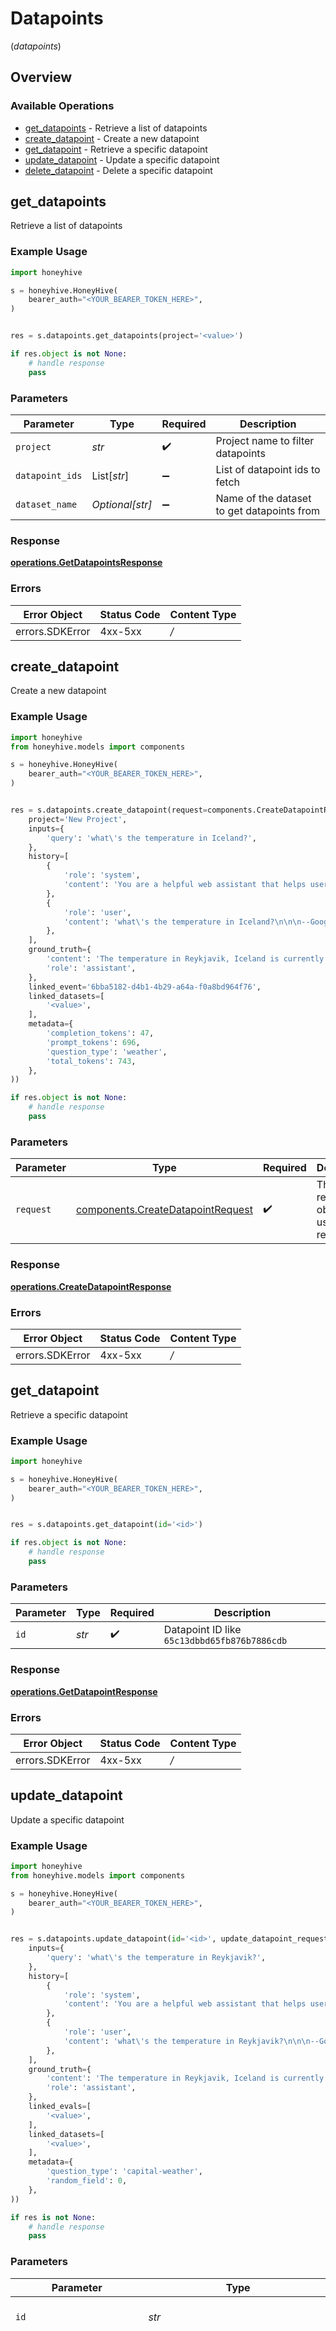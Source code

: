 # Datapoints
(*datapoints*)

## Overview

### Available Operations

* [get_datapoints](#get_datapoints) - Retrieve a list of datapoints
* [create_datapoint](#create_datapoint) - Create a new datapoint
* [get_datapoint](#get_datapoint) - Retrieve a specific datapoint
* [update_datapoint](#update_datapoint) - Update a specific datapoint
* [delete_datapoint](#delete_datapoint) - Delete a specific datapoint

## get_datapoints

Retrieve a list of datapoints

### Example Usage

```python
import honeyhive

s = honeyhive.HoneyHive(
    bearer_auth="<YOUR_BEARER_TOKEN_HERE>",
)


res = s.datapoints.get_datapoints(project='<value>')

if res.object is not None:
    # handle response
    pass

```

### Parameters

| Parameter                                  | Type                                       | Required                                   | Description                                |
| ------------------------------------------ | ------------------------------------------ | ------------------------------------------ | ------------------------------------------ |
| `project`                                  | *str*                                      | :heavy_check_mark:                         | Project name to filter datapoints          |
| `datapoint_ids`                            | List[*str*]                                | :heavy_minus_sign:                         | List of datapoint ids to fetch             |
| `dataset_name`                             | *Optional[str]*                            | :heavy_minus_sign:                         | Name of the dataset to get datapoints from |

### Response

**[operations.GetDatapointsResponse](../../models/operations/getdatapointsresponse.md)**

### Errors

| Error Object    | Status Code     | Content Type    |
| --------------- | --------------- | --------------- |
| errors.SDKError | 4xx-5xx         | */*             |


## create_datapoint

Create a new datapoint

### Example Usage

```python
import honeyhive
from honeyhive.models import components

s = honeyhive.HoneyHive(
    bearer_auth="<YOUR_BEARER_TOKEN_HERE>",
)


res = s.datapoints.create_datapoint(request=components.CreateDatapointRequest(
    project='New Project',
    inputs={
        'query': 'what\'s the temperature in Iceland?',
    },
    history=[
        {
            'role': 'system',
            'content': 'You are a helpful web assistant that helps users answer questions about the world based on the information provided to you by Google\'s search API. Answer the questions as truthfully as you can. In case you are unsure about the correct answer, please respond with "I apologize but I\'m not sure."',
        },
        {
            'role': 'user',
            'content': 'what\'s the temperature in Iceland?\n\n\n--Google search API results below:---\n\n"snippet":"2 Week Extended Forecast in Reykjavik, Iceland ; Feb 4, 29 / 20 °F · Snow showers early. Broken clouds. ; Feb 5, 27 / 16 °F · Light snow. Decreasing cloudiness.","snippet_highlighted_words":["Feb 4, 29 / 20 °F"]',
        },
    ],
    ground_truth={
        'content': 'The temperature in Reykjavik, Iceland is currently around 5F or -15C. Please note that weather conditions can change rapidly, so it\'s best to check a reliable source for the most up-to-date information.',
        'role': 'assistant',
    },
    linked_event='6bba5182-d4b1-4b29-a64a-f0a8bd964f76',
    linked_datasets=[
        '<value>',
    ],
    metadata={
        'completion_tokens': 47,
        'prompt_tokens': 696,
        'question_type': 'weather',
        'total_tokens': 743,
    },
))

if res.object is not None:
    # handle response
    pass

```

### Parameters

| Parameter                                                                              | Type                                                                                   | Required                                                                               | Description                                                                            |
| -------------------------------------------------------------------------------------- | -------------------------------------------------------------------------------------- | -------------------------------------------------------------------------------------- | -------------------------------------------------------------------------------------- |
| `request`                                                                              | [components.CreateDatapointRequest](../../models/components/createdatapointrequest.md) | :heavy_check_mark:                                                                     | The request object to use for the request.                                             |

### Response

**[operations.CreateDatapointResponse](../../models/operations/createdatapointresponse.md)**

### Errors

| Error Object    | Status Code     | Content Type    |
| --------------- | --------------- | --------------- |
| errors.SDKError | 4xx-5xx         | */*             |


## get_datapoint

Retrieve a specific datapoint

### Example Usage

```python
import honeyhive

s = honeyhive.HoneyHive(
    bearer_auth="<YOUR_BEARER_TOKEN_HERE>",
)


res = s.datapoints.get_datapoint(id='<id>')

if res.object is not None:
    # handle response
    pass

```

### Parameters

| Parameter                                    | Type                                         | Required                                     | Description                                  |
| -------------------------------------------- | -------------------------------------------- | -------------------------------------------- | -------------------------------------------- |
| `id`                                         | *str*                                        | :heavy_check_mark:                           | Datapoint ID like `65c13dbbd65fb876b7886cdb` |

### Response

**[operations.GetDatapointResponse](../../models/operations/getdatapointresponse.md)**

### Errors

| Error Object    | Status Code     | Content Type    |
| --------------- | --------------- | --------------- |
| errors.SDKError | 4xx-5xx         | */*             |


## update_datapoint

Update a specific datapoint

### Example Usage

```python
import honeyhive
from honeyhive.models import components

s = honeyhive.HoneyHive(
    bearer_auth="<YOUR_BEARER_TOKEN_HERE>",
)


res = s.datapoints.update_datapoint(id='<id>', update_datapoint_request=components.UpdateDatapointRequest(
    inputs={
        'query': 'what\'s the temperature in Reykjavik?',
    },
    history=[
        {
            'role': 'system',
            'content': 'You are a helpful web assistant that helps users answer questions about the world based on the information provided to you by Google\'s search API. Answer the questions as truthfully as you can. In case you are unsure about the correct answer, please respond with "I apologize but I\'m not sure."',
        },
        {
            'role': 'user',
            'content': 'what\'s the temperature in Reykjavik?\n\n\n--Google search API results below:---\n\n"snippet":"2 Week Extended Forecast in Reykjavik, Iceland ; Feb 4, 29 / 20 °F · Snow showers early. Broken clouds. ; Feb 5, 27 / 16 °F · Light snow. Decreasing cloudiness.","snippet_highlighted_words":["Feb 4, 29 / 20 °F"]',
        },
    ],
    ground_truth={
        'content': 'The temperature in Reykjavik, Iceland is currently around 5F or -15C. Please note that weather conditions can change rapidly, so it\'s best to check a reliable source for the most up-to-date information.',
        'role': 'assistant',
    },
    linked_evals=[
        '<value>',
    ],
    linked_datasets=[
        '<value>',
    ],
    metadata={
        'question_type': 'capital-weather',
        'random_field': 0,
    },
))

if res is not None:
    # handle response
    pass

```

### Parameters

| Parameter                                                                                                                                                                                                                                                                                                                                                                                                                                                                                                                                                                                                                                                                                                                                                                                                                                                                                                                                                                                                                                                                                                                                                                                                                                  | Type                                                                                                                                                                                                                                                                                                                                                                                                                                                                                                                                                                                                                                                                                                                                                                                                                                                                                                                                                                                                                                                                                                                                                                                                                                       | Required                                                                                                                                                                                                                                                                                                                                                                                                                                                                                                                                                                                                                                                                                                                                                                                                                                                                                                                                                                                                                                                                                                                                                                                                                                   | Description                                                                                                                                                                                                                                                                                                                                                                                                                                                                                                                                                                                                                                                                                                                                                                                                                                                                                                                                                                                                                                                                                                                                                                                                                                | Example                                                                                                                                                                                                                                                                                                                                                                                                                                                                                                                                                                                                                                                                                                                                                                                                                                                                                                                                                                                                                                                                                                                                                                                                                                    |
| ------------------------------------------------------------------------------------------------------------------------------------------------------------------------------------------------------------------------------------------------------------------------------------------------------------------------------------------------------------------------------------------------------------------------------------------------------------------------------------------------------------------------------------------------------------------------------------------------------------------------------------------------------------------------------------------------------------------------------------------------------------------------------------------------------------------------------------------------------------------------------------------------------------------------------------------------------------------------------------------------------------------------------------------------------------------------------------------------------------------------------------------------------------------------------------------------------------------------------------------ | ------------------------------------------------------------------------------------------------------------------------------------------------------------------------------------------------------------------------------------------------------------------------------------------------------------------------------------------------------------------------------------------------------------------------------------------------------------------------------------------------------------------------------------------------------------------------------------------------------------------------------------------------------------------------------------------------------------------------------------------------------------------------------------------------------------------------------------------------------------------------------------------------------------------------------------------------------------------------------------------------------------------------------------------------------------------------------------------------------------------------------------------------------------------------------------------------------------------------------------------ | ------------------------------------------------------------------------------------------------------------------------------------------------------------------------------------------------------------------------------------------------------------------------------------------------------------------------------------------------------------------------------------------------------------------------------------------------------------------------------------------------------------------------------------------------------------------------------------------------------------------------------------------------------------------------------------------------------------------------------------------------------------------------------------------------------------------------------------------------------------------------------------------------------------------------------------------------------------------------------------------------------------------------------------------------------------------------------------------------------------------------------------------------------------------------------------------------------------------------------------------ | ------------------------------------------------------------------------------------------------------------------------------------------------------------------------------------------------------------------------------------------------------------------------------------------------------------------------------------------------------------------------------------------------------------------------------------------------------------------------------------------------------------------------------------------------------------------------------------------------------------------------------------------------------------------------------------------------------------------------------------------------------------------------------------------------------------------------------------------------------------------------------------------------------------------------------------------------------------------------------------------------------------------------------------------------------------------------------------------------------------------------------------------------------------------------------------------------------------------------------------------ | ------------------------------------------------------------------------------------------------------------------------------------------------------------------------------------------------------------------------------------------------------------------------------------------------------------------------------------------------------------------------------------------------------------------------------------------------------------------------------------------------------------------------------------------------------------------------------------------------------------------------------------------------------------------------------------------------------------------------------------------------------------------------------------------------------------------------------------------------------------------------------------------------------------------------------------------------------------------------------------------------------------------------------------------------------------------------------------------------------------------------------------------------------------------------------------------------------------------------------------------ |
| `id`                                                                                                                                                                                                                                                                                                                                                                                                                                                                                                                                                                                                                                                                                                                                                                                                                                                                                                                                                                                                                                                                                                                                                                                                                                       | *str*                                                                                                                                                                                                                                                                                                                                                                                                                                                                                                                                                                                                                                                                                                                                                                                                                                                                                                                                                                                                                                                                                                                                                                                                                                      | :heavy_check_mark:                                                                                                                                                                                                                                                                                                                                                                                                                                                                                                                                                                                                                                                                                                                                                                                                                                                                                                                                                                                                                                                                                                                                                                                                                         | ID of datapoint to update                                                                                                                                                                                                                                                                                                                                                                                                                                                                                                                                                                                                                                                                                                                                                                                                                                                                                                                                                                                                                                                                                                                                                                                                                  |                                                                                                                                                                                                                                                                                                                                                                                                                                                                                                                                                                                                                                                                                                                                                                                                                                                                                                                                                                                                                                                                                                                                                                                                                                            |
| `update_datapoint_request`                                                                                                                                                                                                                                                                                                                                                                                                                                                                                                                                                                                                                                                                                                                                                                                                                                                                                                                                                                                                                                                                                                                                                                                                                 | [components.UpdateDatapointRequest](../../models/components/updatedatapointrequest.md)                                                                                                                                                                                                                                                                                                                                                                                                                                                                                                                                                                                                                                                                                                                                                                                                                                                                                                                                                                                                                                                                                                                                                     | :heavy_check_mark:                                                                                                                                                                                                                                                                                                                                                                                                                                                                                                                                                                                                                                                                                                                                                                                                                                                                                                                                                                                                                                                                                                                                                                                                                         | N/A                                                                                                                                                                                                                                                                                                                                                                                                                                                                                                                                                                                                                                                                                                                                                                                                                                                                                                                                                                                                                                                                                                                                                                                                                                        | {<br/>"inputs": {<br/>"query": "what's the temperature in Reykjavik?"<br/>},<br/>"history": [<br/>{<br/>"role": "system",<br/>"content": "You are a helpful web assistant that helps users answer questions about the world based on the information provided to you by Google's search API. Answer the questions as truthfully as you can. In case you are unsure about the correct answer, please respond with \"I apologize but I'm not sure.\""<br/>},<br/>{<br/>"role": "user",<br/>"content": "what's the temperature in Reykjavik?\\n\\n\\n--Google search API results below:---\\n\\n\"snippet\":\"2 Week Extended Forecast in Reykjavik, Iceland ; Feb 4, 29 / 20 °F · Snow showers early. Broken clouds. ; Feb 5, 27 / 16 °F · Light snow. Decreasing cloudiness.\",\"snippet_highlighted_words\":[\"Feb 4, 29 / 20 °F\"]"<br/>}<br/>],<br/>"ground_truth": {<br/>"role": "assistant",<br/>"content": "The temperature in Reykjavik, Iceland is currently around 5F or -15C. Please note that weather conditions can change rapidly, so it's best to check a reliable source for the most up-to-date information."<br/>},<br/>"linked_event": "6bba5182-d4b1-4b29-a64a-f0a8bd964f76",<br/>"linked_evals": [],<br/>"linked_datasets": [],<br/>"metadata": {<br/>"question_type": "capital-weather",<br/>"random_field": 0<br/>}<br/>} |

### Response

**[operations.UpdateDatapointResponse](../../models/operations/updatedatapointresponse.md)**

### Errors

| Error Object    | Status Code     | Content Type    |
| --------------- | --------------- | --------------- |
| errors.SDKError | 4xx-5xx         | */*             |


## delete_datapoint

Delete a specific datapoint

### Example Usage

```python
import honeyhive

s = honeyhive.HoneyHive(
    bearer_auth="<YOUR_BEARER_TOKEN_HERE>",
)


res = s.datapoints.delete_datapoint(id='<id>')

if res.object is not None:
    # handle response
    pass

```

### Parameters

| Parameter                                    | Type                                         | Required                                     | Description                                  |
| -------------------------------------------- | -------------------------------------------- | -------------------------------------------- | -------------------------------------------- |
| `id`                                         | *str*                                        | :heavy_check_mark:                           | Datapoint ID like `65c13dbbd65fb876b7886cdb` |

### Response

**[operations.DeleteDatapointResponse](../../models/operations/deletedatapointresponse.md)**

### Errors

| Error Object    | Status Code     | Content Type    |
| --------------- | --------------- | --------------- |
| errors.SDKError | 4xx-5xx         | */*             |
